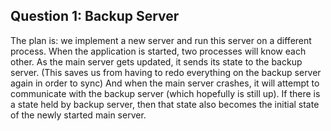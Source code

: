 ## Question 1: Backup Server

The plan is: we implement a new server and run this server on a different process.
When the application is started, two processes will know each other.
As the main server gets updated, it sends its state to the backup server.
(This saves us from having to redo everything on the backup server again in order to sync)
And when the main server crashes, it will attempt to communicate with the backup server
(which hopefully is still up). If there is a state held by backup server, then
that state also becomes the initial state of the newly started main server.
